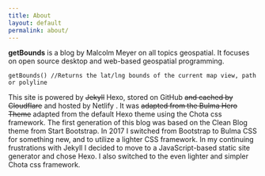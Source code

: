 ```yaml
---
title: About
layout: default
permalink: about/
---
```

**getBounds** is a blog by Malcolm Meyer on all topics geospatial. It focuses on open source desktop and web-based geospatial programming.

    getBounds() //Returns the lat/lng bounds of the current map view, path or polyline

This site is powered by ~~Jekyll~~ Hexo, stored on GitHub ~~and cached by Cloudflare~~ and hosted by Netlify . It was ~~adapted from the Bulma Hero Theme~~ adapted from the default Hexo theme using the Chota css framework. The first generation of this blog was based on the Clean Blog theme from Start Bootstrap. In 2017 I switched from Bootstrap to Bulma CSS for something new, and to utilize a lighter CSS framework. In my continuing frustrations with Jekyll I decided to move to a JavaScript-based static site generator and chose Hexo. I also switched to the even lighter and simpler Chota css framework.